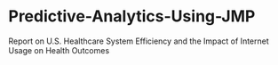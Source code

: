 # Predictive-Analytics-Using-JMP
Report on U.S. Healthcare System Efficiency and the Impact of Internet Usage on Health Outcomes
